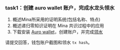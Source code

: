 
### task1：创建 auro wallet 账户，完成水龙头领水

1. 概述Mina所采用的证明系统(包括名称、特点)
2. 概述递归零知识证明在 Mina 共识过程中的应用
3. 下载安装 [Auro wallet](https://www.aurowallet.com/download/)，创建账户，并完成[领水](https://faucet.minaprotocol.com/)

请提交回答，钱包账户截图和领水 `tx hash`。


